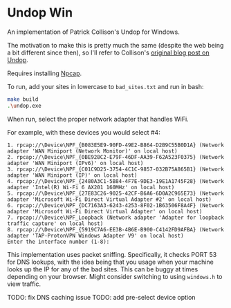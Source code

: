 # Undop Win

An implementation of Patrick Collison's Undop for Windows. 

The motivation to make this is pretty much the same (despite the web being a bit different since then), so I'll refer to Collison's [original blog post on Undop](https://web.archive.org/web/20090819032605/http://collison.ie/blog/2009/08/undop).

Requires installing [Npcap](https://npcap.com/#download).

To run, add your sites in lowercase to ```bad_sites.txt``` and run in bash:

```bash
make build
.\undop.exe
```

When run, select the proper network adapter that handles WiFi.

For example, with these devices you would select #4:

```
1. rpcap://\Device\NPF_{B083E5E9-90FD-49E2-B864-D2B9C55B0D1A} (Network adapter 'WAN Miniport (Network Monitor)' on local host)
2. rpcap://\Device\NPF_{0BE928C2-E79F-46DF-AA39-F62A523F0375} (Network adapter 'WAN Miniport (IPv6)' on local host)
3. rpcap://\Device\NPF_{C01C9D25-3754-4C1C-9857-032B75A865B1} (Network adapter 'WAN Miniport (IP)' on local host)
4. rpcap://\Device\NPF_{2480A3C1-5B84-4F7E-9DE3-19E1A1745F28} (Network adapter 'Intel(R) Wi-Fi 6 AX201 160MHz' on local host)
5. rpcap://\Device\NPF_{27E83C26-9025-42CF-B6A6-6D0A2C965E73} (Network adapter 'Microsoft Wi-Fi Direct Virtual Adapter #2' on local host)
6. rpcap://\Device\NPF_{DC7163A3-6243-4253-8F02-1B63506F8A4F} (Network adapter 'Microsoft Wi-Fi Direct Virtual Adapter' on local host)
7. rpcap://\Device\NPF_Loopback (Network adapter 'Adapter for loopback traffic capture' on local host)
8. rpcap://\Device\NPF_{5919C7A6-EE3B-4B6E-B900-C4142FD9AFBA} (Network adapter 'TAP-ProtonVPN Windows Adapter V9' on local host)
Enter the interface number (1-8):
```

This implementation uses packet sniffing. Specifically, it checks PORT 53 for DNS lookups, with the idea being that you usage when your machine looks up the IP for any of the bad sites. This can be buggy at times depending on your browser. Might consider switching to using ```windows.h``` to view traffic.

TODO: fix DNS caching issue
TODO: add pre-select device option
